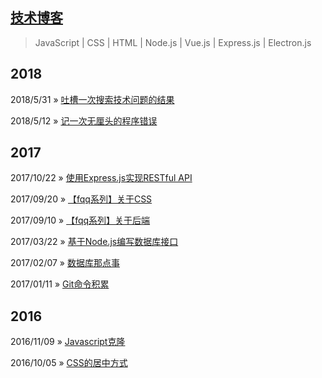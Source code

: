 ## [技术博客](https://github.com/wscj/blog)

> JavaScript | CSS | HTML | Node.js | Vue.js | Express.js | Electron.js

## 2018

2018/5/31 » [吐槽一次搜索技术问题的结果](https://github.com/wscj/blog/issues/11)

2018/5/12 » [记一次无厘头的程序错误](https://github.com/wscj/blog/issues/10)

## 2017

2017/10/22 » [使用Express.js实现RESTful API](https://github.com/wscj/blog/issues/9)

2017/09/20 » [【fqq系列】关于CSS](https://github.com/wscj/blog/issues/8)

2017/09/10 » [【fqq系列】关于后端](https://github.com/wscj/blog/issues/7)

2017/03/22 » [基于Node.js编写数据库接口](https://github.com/wscj/blog/issues/5)

2017/02/07 » [数据库那点事](https://github.com/wscj/blog/issues/4)

2017/01/11 » [Git命令积累](https://github.com/wscj/blog/issues/3)

## 2016

2016/11/09 » [Javascript克隆](https://github.com/wscj/blog/issues/2)

2016/10/05 » [CSS的居中方式](https://github.com/wscj/blog/issues/1)
